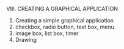 VIII. CREATING A GRAPHICAL APPLICATION
1. Creating a simple graphical application
2. checkbox, radio button, text box, menu
3. image box, list box, timer
4. Drawing


